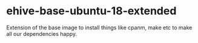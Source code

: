 # ehive-base-ubuntu-18-extended

Extension of the base image to install things like cpanm, make etc 
to make all our dependencies happy.
